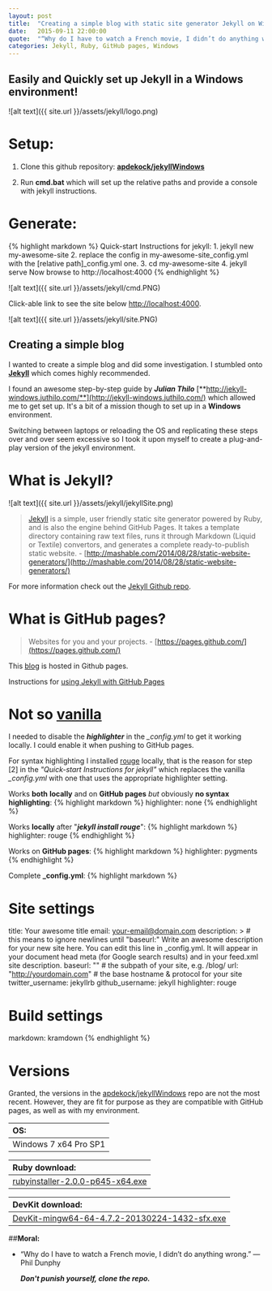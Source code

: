 ```yaml
---
layout: post
title:  "Creating a simple blog with static site generator Jekyll on Windows"
date:   2015-09-11 22:00:00
quote:  "“Why do I have to watch a French movie, I didn’t do anything wrong.” — Phil Dunphy"
categories: Jekyll, Ruby, GitHub pages, Windows
---
```


## Easily and Quickly set up Jekyll in a Windows environment!

![alt text]({{ site.url }}/assets/jekyll/logo.png)

# Setup:
1. Clone this github repository: [**apdekock/jekyllWindows**](https://github.com/apdekock/jekyllWindows)

2. Run **cmd.bat** which will set up the relative paths and provide a console with jekyll instructions.

# Generate:

{% highlight markdown %}
Quick-start Instructions for jekyll:
	1. jekyll new my-awesome-site
	2. replace the config in my-awesome-site\_config.yml with 
	   the [relative path]_config.yml one.
	3. cd my-awesome-site
	4. jekyll serve
Now browse to http://localhost:4000
{% endhighlight %}

![alt text]({{ site.url }}/assets/jekyll/cmd.PNG)

Click-able link to see the site below [http://localhost:4000](http://localhost:4000).

![alt text]({{ site.url }}/assets/jekyll/site.PNG)

## Creating a simple blog

I wanted to create a simple blog and did some investigation. I stumbled onto [**Jekyll**](https://jekyllrb.com/) which comes highly recommended. 

I found an awesome step-by-step guide by _**Julian Thilo**_ [**http://jekyll-windows.juthilo.com/**](http://jekyll-windows.juthilo.com/) which allowed me to get set up. It's a bit of a mission though to set up in a **Windows** environment. 

Switching between laptops or reloading the OS and replicating these steps over and over seem excessive so I took it upon myself to create a plug-and-play version of the jekyll environment.

# What is Jekyll?

![alt text]({{ site.url }}/assets/jekyll/jekyllSite.png)

> [Jekyll](https://jekyllrb.com/) is a simple, user friendly static site generator powered by Ruby, and is also the engine behind GitHub Pages. It takes a template directory containing raw text files, runs it through Markdown (Liquid or Textile) convertors, and generates a complete ready-to-publish static website. - [http://mashable.com/2014/08/28/static-website-generators/](http://mashable.com/2014/08/28/static-website-generators/)

For more information check out the [Jekyll Github repo](https://github.com/jekyll/jekyll).

# What is GitHub pages?

> Websites for you and your projects. - [https://pages.github.com/](https://pages.github.com/)

This [blog](http://apdekock.github.io) is hosted in Github pages.

Instructions for [using Jekyll with GitHub Pages](https://help.github.com/articles/using-jekyll-with-pages/) 

# Not so [vanilla](https://en.wikipedia.org/wiki/Vanilla_Ice)

I needed to disable the _**highlighter**_ in the *_config.yml* to get it working locally. I could enable it when pushing to GitHub pages.

For syntax highlighting I installed [rouge](https://github.com/jneen/rouge) locally, that is the reason for step [2] in the *"Quick-start Instructions for jekyll"* which replaces the vanilla *_config.yml* with one that uses the appropriate highlighter setting.

Works **both** **locally** and on **GitHub pages** *but* obviously **no syntax highlighting**:
{% highlight markdown %}
highlighter: none
{% endhighlight %}

Works **locally** after "_**jekyll install rouge**_":
{% highlight markdown %}
highlighter: rouge
{% endhighlight %}

Works on **GitHub pages**:
{% highlight markdown %}
highlighter: pygments
{% endhighlight %}

Complete **_config.yml**:
{% highlight markdown %}
# Site settings
title: Your awesome title
email: your-email@domain.com
description: > # this means to ignore newlines until "baseurl:"
  Write an awesome description for your new site here. You can edit this
  line in _config.yml. It will appear in your document head meta (for
  Google search results) and in your feed.xml site description.
baseurl: "" # the subpath of your site, e.g. /blog/
url: "http://yourdomain.com" # the base hostname & protocol for your site
twitter_username: jekyllrb
github_username:  jekyll
highlighter: rouge
# Build settings
markdown: kramdown
{% endhighlight %}

# Versions

Granted, the versions in the [apdekock/jekyllWindows](https://github.com/apdekock/jekyllWindows) repo are not the most recent. However, they are fit for purpose as they are compatible with GitHub pages, as well as with my environment.

|OS:|
|:---|
|Windows 7 x64 Pro SP1|

|Ruby download:|
|:---|
|[rubyinstaller-2.0.0-p645-x64.exe](http://dl.bintray.com/oneclick/rubyinstaller/rubyinstaller-2.0.0-p645-x64.exe)|

|DevKit download:|
|:---|
|[DevKit-mingw64-64-4.7.2-20130224-1432-sfx.exe](http://dl.bintray.com/oneclick/rubyinstaller/DevKit-mingw64-64-4.7.2-20130224-1432-sfx.exe)|

##**Moral:**

  * “Why do I have to watch a French movie, I didn’t do anything wrong.” — Phil Dunphy
 
    **_Don't punish yourself, clone the repo._**